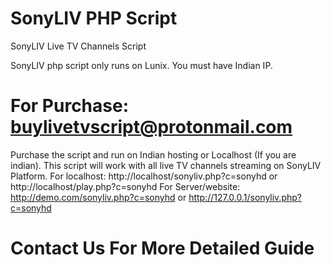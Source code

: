 # SonyLIV PHP Script
SonyLIV Live TV Channels Script 


SonyLIV php script only runs on Lunix. You must have Indian IP.

# For Purchase: buylivetvscript@protonmail.com

Purchase the script and run on Indian hosting or Localhost (If you are indian).
This script will work with all live TV channels streaming on SonyLIV Platform.
For localhost: http://localhost/sonyliv.php?c=sonyhd or http://localhost/play.php?c=sonyhd
For Server/website: http://demo.com/sonyliv.php?c=sonyhd or http://127.0.0.1/sonyliv.php?c=sonyhd

# Contact Us For More Detailed Guide
